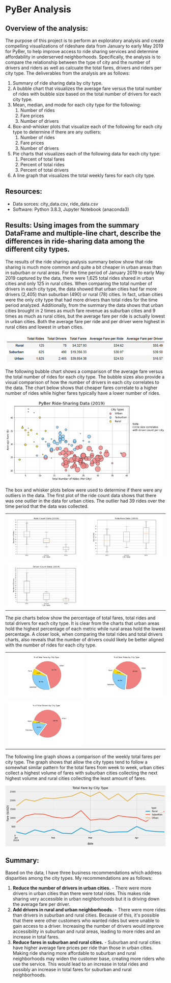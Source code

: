 # PyBer Analysis

## Overview of the analysis:

The purpose of this project is to perform an exploratory analysis and create compelling visualizations of rideshare data from January to early May 2019 for PyBer, to help improve access to ride sharing services and determine affordability in underserved neighborhoods.  Specifically, the analysis is to compare the relationship between the type of city and the number of drivers and riders as well as calcuate the total fares, drivers and riders per city type.  The deliverables from the analysis are as follows:

   1. Summary of ride sharing data by city type.
   2. A bubble chart that visualizes the average fare versus the total number of rides with bubble size based on the total number of drivers for each city type.
   3. Mean, median, and mode for each city type for the following:
        1. Number of rides
        2. Fare prices
        3. Number of drivers
   4. Box-and-whisker plots that visualize each of the following for each city type to determine if there are any outliers:
        1. Number of rides
        2. Fare prices
        3. Number of drivers
   5. Pie charts that visualizes each of the following data for each city type:
        1. Percent of total fares
        2. Percent of total rides
        3. Percent of total drivers
   6. A line graph that visualizes the total weekly fares for each city type. 

## Resources:
* Data sorces: city_data.csv, ride_data.csv
* Software: Python 3.8.3, Jupyter Notebook (anaconda3)

## Results: Using images from the summary DataFrame and multiple-line chart, describe the differences in ride-sharing data among the different city types.

The results of the ride sharing analysis summary below show that ride sharing is much more common and quite a bit cheaper in urban areas than in suburban or rural areas.  For the time period of January 2019 to early May 2019 captured by the data, there were 1,625 total rides shared in urban cities and only 125 in rural cities.  When comparing the total number of drivers in each city type, the data showed that urban cities had far more drivers (2,405) than suburban (490) or rural (78) cities.  In fact, urban cities were the only city type that had more drivers than total rides for the time period analyzed.  Additionally, from the summary the data shows that urban cities brought in 2 times as much fare revenue as suburban cities and 9 times as much as rural cities, but the average fare per ride is actually lowest in urban cities.  Both the average fare per ride and per driver were highest in rural cities and lowest in urban cities.

![Ride_Sharing_Summary](Analysis/summary.png)

The following bubble chart shows a comparison of the average fare versus the total number of rides for each city type.  The bubble sizes also provide a visual comparison of how the number of drivers in each city correlates to the data.  The chart below shows that cheaper fares correlate to a higher number of rides while higher fares typically have a lower number of rides.  

![Bubbble_chart](Analysis/Fig1.png)

The box and whisker plots below were used to determine if there were any outliers in the data.  The first plot of the ride count data shows that there was one outlier in the data for urban cities.  The outlier had 39 rides over the time period that the data was collected.

|  |  |
|:----|:----|
| ![Total_Fares Stats](Analysis/Fig2.png) | ![Total_Rides_Stats](Analysis/Fig3.png) |
| ![Total_Drivers_Stats](Analysis/Fig4.png) | |

The pie charts below show the percentage of total fares, total rides and total drivers for each city type.  It is clear from the charts that urban areas hold the highest percentage of each metric while rural areas hold the lowest percentage.  A closer look, when comparing the total rides and total drivers charts, also reveals that the number of drivers could likely be better aligned with the number of rides for each city type.

|  |  |
|:----|:----|
| ![Total_Fares Pie](Analysis/Fig5.png) | ![Total_Rides_Pie](Analysis/Fig6.png) |
| ![Total_Drivers_Pie](Analysis/Fig7.png) | |

The following line graph shows a comparison of the weekly total fares per city type.  The graph shows that allow the city types tend to follow a somewhat similar pattern for the total fares from week to week, urban cities collect a highest volume of fares with suburban cities collecting the next highest volume and rural cities collecting the least amount of fares. 

![Weekly_Fares Chart](Analysis/Fig8.png)


## Summary:

Based on the data, I have three business recommendations which address disparities among the city types.  My recommendations are as follows:

  1. **Reduce the number of drivers in urban cities.** - There were more drivers in urban cities than there were total rides.  This makes ride sharing very accessible in urban neighborhoods but it is driving down the average fare per driver.
  2. **Add drivers in rural and urban neighborhoods.** - There were more rides than drivers in suburban and rural cities.  Because of this, it's possible that there were other customers who wanted rides but were unable to gain access to a driver.  Increasing the number of drivers would improve accessibility in suburban and rural areas, leading to more rides and an increase in total fares.
  3. **Reduce fares in suburban and rural cities.** - Suburban and rural cities have higher average fare prices per ride than those in urban cities.  Making ride sharing more affordable to suburban and rural neighborhoods may widen the customer base, creating more riders who use the service.  This would lead to an increase in total rides and possibly an increase in total fares for suburban and rural neighborhoods.
  
